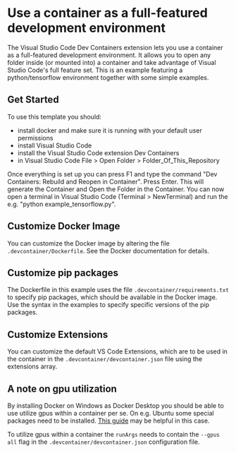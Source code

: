 # Use a container as a full-featured development environment

The Visual Studio Code Dev Containers extension lets you use a container as a full-featured development environment. It allows you to open any folder inside (or mounted into) a container and take advantage of Visual Studio Code's full feature set. This is an example featuring a python/tensorflow environment together with some simple examples.

## Get Started

To use this template you should:

- install docker and make sure it is running with your default user permissions
- install Visual Studio Code
- install the Visual Studio Code extension Dev Containers
- in Visual Studio Code File > Open Folder > Folder_Of_This_Repository

Once everything is set up you can press F1 and type the command "Dev Containers: Rebuild and Reopen in Container". Press Enter. This will generate the Container and Open the Folder in the Container. You can now open a terminal in Visual Studio Code (Terminal > NewTerminal) and run the e.g. "python example_tensorflow.py".

## Customize Docker Image

You can customize the Docker image by altering the file `.devcontainer/Dockerfile`. See the Docker documentation for details.

## Customize pip packages

The Dockerfile in this example uses the file `.devcontainer/requirements.txt` to specify pip packages, which should be available in the Docker image. Use the syntax in the examples to specify specific versions of the pip packages. 

## Customize Extensions

You can customize the default VS Code Extensions, which are to be used in the container in the `.devcontainer/devcontainer.json` file using the extensions array.

## A note on gpu utilization

By installing Docker on Windows as Docker Desktop you should be able to use utilize gpus within a container per se. On e.g. Ubuntu some special packages need to be installed. [This guide](https://linuxhint.com/use-nvidia-gpu-docker-containers-ubuntu-22-04-lts/) may be helpful in this case.    

To utilize gpus within a container the `runArgs` needs to contain the `--gpus all` flag in the `.devcontainer/devcontainer.json` configuration file.

